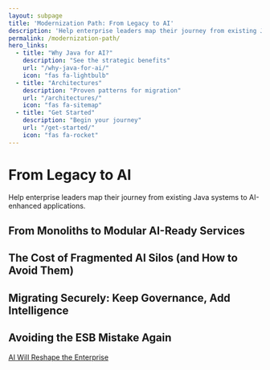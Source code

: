 ```yaml
---
layout: subpage
title: 'Modernization Path: From Legacy to AI'
description: 'Help enterprise leaders map their journey from existing Java systems to AI-enhanced applications.'
permalink: /modernization-path/
hero_links:
  - title: "Why Java for AI?"
    description: "See the strategic benefits"
    url: "/why-java-for-ai/"
    icon: "fas fa-lightbulb"
  - title: "Architectures"
    description: "Proven patterns for migration"
    url: "/architectures/"
    icon: "fas fa-sitemap"
  - title: "Get Started"
    description: "Begin your journey"
    url: "/get-started/"
    icon: "fas fa-rocket"
---
```


# From Legacy to AI

Help enterprise leaders map their journey from existing Java systems to AI-enhanced applications.

## From Monoliths to Modular AI-Ready Services

## The Cost of Fragmented AI Silos (and How to Avoid Them)

## Migrating Securely: Keep Governance, Add Intelligence

## Avoiding the ESB Mistake Again

[AI Will Reshape the Enterprise](https://www.linkedin.com/pulse/ai-reshape-enterprise-we-dont-repeat-esb-mistake-markus-eisele-f6wef/)
